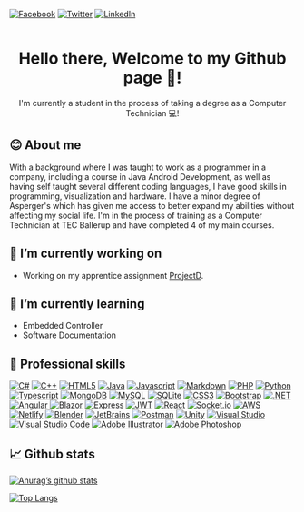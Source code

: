 [![Facebook](https://img.shields.io/badge/Facebook-%231877F2?style=for-the-badge&logo=Facebook&logoColor=white)](https://www.facebook.com/dennis.thiesen.1990)
[![Twitter](https://img.shields.io/badge/Twitter-%231DA1F2?style=for-the-badge&logo=Twitter&logoColor=white)](https://twitter.com/Hulle107)
[![LinkedIn](https://img.shields.io/badge/LinkedIn-%230077B5?style=for-the-badge&logo=linkedin&logoColor=white)](https://www.linkedin.com/in/dennisthiesen)

![]()

<h1 align="center">
  Hello there, Welcome to my Github page 👋!
</h1>
<p align="center">
  I'm currently a student in the process of taking a degree as a Computer Technician 💻!
</p>

## 😊 About me

With a background where I was taught to work as a programmer in a company, including a course in Java Android Development, as well as having self taught several different coding languages, I have good skills in programming, visualization and hardware. I have a minor degree of Asperger's which has given me access to better expand my abilities without affecting my social life. I'm in the process of training as a Computer Technician at TEC Ballerup and have completed 4 of my main courses.

## 🔭 I’m currently working on

 - Working on my apprentice assignment [ProjectD](https://github.com/Hulle107/ProjectD/).

## 🌱 I’m currently learning

 - Embedded Controller
 - Software Documentation

## 💼 Professional skills

[![C#](https://img.shields.io/badge/C%23-%23239120?style=for-the-badge&logo=c-sharp&logoColor=white)](https://en.wikipedia.org/wiki/C_Sharp_(programming_language))
[![C++](https://img.shields.io/badge/C++-%2300599C?style=for-the-badge&logo=c%2B%2B&logoColor=white)](https://en.wikipedia.org/wiki/C%2B%2B)
[![HTML5](https://img.shields.io/badge/HTML5-%23E34F26?style=for-the-badge&logo=html5&logoColor=white)](https://en.wikipedia.org/wiki/HTML5)
[![Java](https://img.shields.io/badge/Java-%23ED8B00?style=for-the-badge&logo=java&logoColor=white)](https://en.wikipedia.org/wiki/Java_(programming_language))
[![Javascript](https://img.shields.io/badge/Javascript-%23323330?style=for-the-badge&logo=javascript&logoColor=%23F7DF1E)](https://en.wikipedia.org/wiki/JavaScript)
[![Markdown](https://img.shields.io/badge/Markdown-black?style=for-the-badge&logo=markdown&logoColor=white)](https://en.wikipedia.org/wiki/Markdown)
[![PHP](https://img.shields.io/badge/PHP-%23777BB4?style=for-the-badge&logo=php&logoColor=white)](https://en.wikipedia.org/wiki/PHP)
[![Python](https://img.shields.io/badge/Python-%233670A0?style=for-the-badge&logo=python&logoColor=%23FFDD54)](https://en.wikipedia.org/wiki/Python_(programming_language))
[![Typescript](https://img.shields.io/badge/Typescript-%23007ACC?style=for-the-badge&logo=typescript&logoColor=white)](https://en.wikipedia.org/wiki/TypeScript)
[![MongoDB](https://img.shields.io/badge/MongoDB-%23001E2B?style=for-the-badge&logo=mongodb&logoColor=%2347A248)](https://en.wikipedia.org/wiki/MongoDB)
[![MySQL](https://img.shields.io/badge/MySQL-%234479A1?style=for-the-badge&logo=mysql&logoColor=white)](https://en.wikipedia.org/wiki/MySQL)
[![SQLite](https://img.shields.io/badge/SQLite-%23003B57?style=for-the-badge&logo=sqlite&logoColor=white)](https://en.wikipedia.org/wiki/SQLite)
[![CSS3](https://img.shields.io/badge/CSS3-%231572B6?style=for-the-badge&logo=css3&logoColor=white)](https://en.wikipedia.org/wiki/CSS)
[![Bootstrap](https://img.shields.io/badge/Bootstrap-%23563D7C?style=for-the-badge&logo=bootstrap&logoColor=white)](https://en.wikipedia.org/wiki/Bootstrap_(front-end_framework))
[![.NET](https://img.shields.io/badge/.NET-%235C2D91?style=for-the-badge&logo=.net&logoColor=white)](https://en.wikipedia.org/wiki/.NET)
[![Angular](https://img.shields.io/badge/Angular-%23DD0031?style=for-the-badge&logo=angular&logoColor=white)](https://en.wikipedia.org/wiki/Angular_(web_framework))
[![Blazor](https://img.shields.io/badge/Blazor-%235C2D91?style=for-the-badge&logo=blazor&logoColor=white)](https://en.wikipedia.org/wiki/Blazor)
[![Express](https://img.shields.io/badge/Express-%23404d59?style=for-the-badge&logo=express&logoColor=%2361DAFB)](https://en.wikipedia.org/wiki/Express.js)
[![JWT](https://img.shields.io/badge/JWT-black?style=for-the-badge&logo=JSON%20web%20tokens&logoColor=white)](https://en.wikipedia.org/wiki/JSON_Web_Token)
[![React](https://img.shields.io/badge/React-%2320232A?style=for-the-badge&logo=react&logoColor=%2361DAFB)](https://en.wikipedia.org/wiki/React_(JavaScript_library))
[![Socket.io](https://img.shields.io/badge/Socket.io-black?style=for-the-badge&logo=socket.io&badgeColor=white)](https://en.wikipedia.org/wiki/Socket.IO)
[![AWS](https://img.shields.io/badge/AWS-%23FF9900.svg?style=for-the-badge&logo=amazon-aws&logoColor=white)](https://en.wikipedia.org/wiki/Amazon_Web_Services)
[![Netlify](https://img.shields.io/badge/Netlify-%23000000.svg?style=for-the-badge&logo=netlify&logoColor=#00C7B7)](https://en.wikipedia.org/wiki/Netlify)
[![Blender](https://img.shields.io/badge/Blender-%230E548B.svg?style=for-the-badge&logo=blender&logoColor=%23F5792A)](https://en.wikipedia.org/wiki/Blender_(software))
[![JetBrains](https://img.shields.io/badge/JetBrains-%2327282c.svg?style=for-the-badge&logo=jetbrains&logoColor=%23000000)](https://en.wikipedia.org/wiki/JetBrains)
[![Postman](https://img.shields.io/badge/Postman-%23FF6C37.svg?style=for-the-badge&logo=postman&logoColor=white)](https://en.wikipedia.org/wiki/Postman_(software))
[![Unity](https://img.shields.io/badge/Unity-%23000000.svg?style=for-the-badge&logo=unity&logoColor=white)](https://en.wikipedia.org/wiki/Unity_(game_engine))
[![Visual Studio](https://img.shields.io/badge/Visual_Studio-%235C2D91.svg?style=for-the-badge&logo=visualstudio&logoColor=white)](https://en.wikipedia.org/wiki/Microsoft_Visual_Studio)
[![Visual Studio Code](https://img.shields.io/badge/VS_Code-%23007ACC.svg?style=for-the-badge&logo=visualstudiocode&logoColor=white)](https://en.wikipedia.org/wiki/Visual_Studio_Code)
[![Adobe Illustrator](https://img.shields.io/badge/Illustrator-%23FF9A00.svg?style=for-the-badge&logo=adobeillustrator&logoColor=white)](https://en.wikipedia.org/wiki/Adobe_Illustrator)
[![Adobe Photoshop](https://img.shields.io/badge/Photoshop-%2331A8FF.svg?style=for-the-badge&logo=adobephotoshop&logoColor=white)](https://en.wikipedia.org/wiki/Adobe_Photoshop)

## 📈 Github stats

[![Anurag’s github stats](https://github-readme-stats.vercel.app/api?username=Hulle107)](https://github.com/Hulle107)

[![Top Langs](https://github-readme-stats.vercel.app/api/top-langs/?username=Hulle107&layout=compact)](https://github.com/Hulle107)

<!--
- 🔭 I’m currently working on ...
- 🌱 I’m currently learning ...
- 👯 I’m looking to collaborate on ...
- 🤔 I’m looking for help with ...
- 💬 Ask me about ...
- 📫 How to reach me: ...
- 😄 Pronouns: ...
- ⚡ Fun fact: ...
-->
